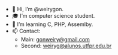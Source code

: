 - 👋 Hi, I’m @weirygon.
- 🎓 I’m computer science student.
- 🌱 I’m learning C, PHP, Assemlby.
- 📫 Contact:
    * Main: gonweiry@gmail.com
    * Second: weiryg@alunos.utfpr.edu.br 

